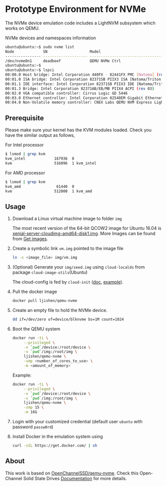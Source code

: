 # Prototype Environment for NVMe

The NVMe device emulation code includes a LightNVM subsystem which works on QEMU.

NVMe devices and namespaces information
```bash
ubuntu@ubuntu:~$ sudo nvme list
Node             SN                   Model                                    Version  Namespace Usage                      Format           FW Rev
---------------- -------------------- ---------------------------------------- -------- --------- -------------------------- ---------------- --------
/dev/nvme0n1     deadbeef             QEMU NVMe Ctrl                           1.1      1           1.07  GB /   1.07  GB      4 KiB +  0 B   1.0
ubuntu@ubuntu:~$
ubuntu@ubuntu:~$ lspci
00:00.0 Host bridge: Intel Corporation 440FX - 82441FX PMC [Natoma] (rev 02)
00:01.0 ISA bridge: Intel Corporation 82371SB PIIX3 ISA [Natoma/Triton II]
00:01.1 IDE interface: Intel Corporation 82371SB PIIX3 IDE [Natoma/Triton II]
00:01.3 Bridge: Intel Corporation 82371AB/EB/MB PIIX4 ACPI (rev 03)
00:02.0 VGA compatible controller: Cirrus Logic GD 5446
00:03.0 Ethernet controller: Intel Corporation 82540EM Gigabit Ethernet Controller (rev 03)
00:04.0 Non-Volatile memory controller: CNEX Labs QEMU NVM Express LightNVM Controller
```

## Prerequisite

Please make sure your kernel has the KVM modules loaded. Check you have the similar output as follows,

For Intel processor
```bash
$ lsmod | grep kvm
kvm_intel             167936  0
kvm                   516096  1 kvm_intel
```

For AMD processor
```bash
$ lsmod | grep kvm
kvm_amd                61440  0
kvm                   512000  1 kvm_amd
```

## Usage

1. Download a Linux virtual machine image to folder `img`

   The most recent version of the 64-bit QCOW2 image for Ubuntu 16.04 is [xenial-server-cloudimg-amd64-disk1.img](http://cloud-images.ubuntu.com/xenial/current/xenial-server-cloudimg-amd64-disk1.img). More Images can be found from [Get images](https://docs.openstack.org/image-guide/obtain-images.html).

1. Create a symbolic link `vm.img` pointed to the image file
   ```bash
   ln -s <image_file> img/vm.img
   ```

1. (Optional) Generate your `img/seed.img` using `cloud-localds` from package `cloud-image-utils`(Ubuntu)

   The cloud-config is fed by `cloud-init` ([doc](http://cloudinit.readthedocs.io/en/latest/topics/examples.html), [example](http://blog.dustinkirkland.com/2016/09/howto-launch-ubuntu-cloud-image-with.html)).

1. Pull the docker image
   ```bash
   docker pull ljishen/qemu-nvme
   ```

1. Create an empty file to hold the NVMe device.
   ```bash
   dd if=/dev/zero of=device/blknvme bs=1M count=1024
   ```

1. Boot the QEMU system
   ```bash
   docker run -ti \
        --privileged \
        -v `pwd`/device:/root/device \
        -v `pwd`/img:/root/img \
        ljishen/qemu-nvme \
        -smp <number_of_cores_to_use> \
        -m <amount_of_memory>
   ```
   Example:
   ```bash
   docker run -ti \
        --privileged \
        -v `pwd`/device:/root/device \
        -v `pwd`/img:/root/img \
        ljishen/qemu-nvme \
        -smp 15 \
        -m 16G
   ```

1. Login with your customized credential (default user `ubuntu` with password `passw0rd`)

1. Install Docker in the emulation system using
   ```bash
   curl -sSL https://get.docker.com/ | sh
   ```

## About

This work is based on [OpenChannelSSD/qemu-nvme](https://github.com/OpenChannelSSD/qemu-nvme). Check this Open-Channel Solid State Drives [Documentation](http://openchannelssd.readthedocs.io/en/latest/gettingstarted/) for more details.
